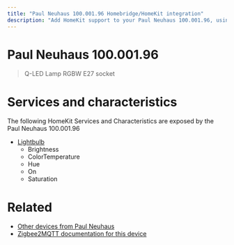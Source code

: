 ```yaml
---
title: "Paul Neuhaus 100.001.96 Homebridge/HomeKit integration"
description: "Add HomeKit support to your Paul Neuhaus 100.001.96, using Homebridge, Zigbee2MQTT and homebridge-z2m."
---
```

<!---
This file has been GENERATED using src/docgen/docgen.ts
DO NOT EDIT THIS FILE MANUALLY!
-->
# Paul Neuhaus 100.001.96
> Q-LED Lamp RGBW E27 socket


# Services and characteristics
The following HomeKit Services and Characteristics are exposed by
the Paul Neuhaus 100.001.96

* [Lightbulb](../../light.md)
  * Brightness
  * ColorTemperature
  * Hue
  * On
  * Saturation


# Related
* [Other devices from Paul Neuhaus](../index.md#paul_neuhaus)
* [Zigbee2MQTT documentation for this device](https://www.zigbee2mqtt.io/devices/100.001.96.html)